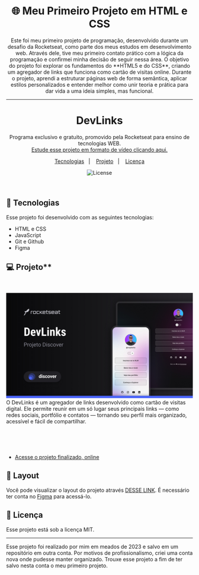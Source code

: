 <h1 align="center">🌐 Meu Primeiro Projeto em HTML e CSS</h1>

<p align="center">
Este foi meu primeiro projeto de programação, desenvolvido durante um desafio da Rocketseat, como parte dos meus estudos em desenvolvimento web. Através dele, tive meu primeiro contato prático com a lógica da programação e confirmei minha decisão de seguir nessa área. O objetivo do projeto foi explorar os fundamentos do **HTML5 e do CSS**, criando um agregador de links que funciona como cartão de visitas online. Durante o projeto, aprendi a estruturar páginas web de forma semântica, aplicar estilos personalizados e entender melhor como unir teoria e prática para dar vida a uma ideia simples, mas funcional.
</p>

---
 
<h1 align="center"> DevLinks </h1>

<p align="center">
Programa exclusivo e gratuito, promovido pela Rocketseat para ensino de tecnologias WEB. <br/>
<a href="https://app.rocketseat.com.br/journey/discover/overview">Estude esse projeto em formato de vídeo clicando aqui.</a>
</p>

<p align="center">
  <a href="#-tecnologias">Tecnologias</a>&nbsp;&nbsp;&nbsp;|&nbsp;&nbsp;&nbsp;
  <a href="#-projeto">Projeto</a>&nbsp;&nbsp;&nbsp;|&nbsp;&nbsp;&nbsp;
  <a href="#memo-licença">Licença</a>
</p>

<p align="center">
  <img alt="License" src="https://img.shields.io/static/v1?label=license&message=MIT&color=49AA26&labelColor=000000">
</p>

<br>

## 🚀 Tecnologias

Esse projeto foi desenvolvido com as seguintes tecnologias:

- HTML e CSS
- JavaScript
- Git e Github
- Figma

## 💻 Projeto**

<br/>  

![Preview do Projeto](CoverProjeto.jpg)
O DevLinks é um agregador de links desenvolvido como cartão de visitas digital. Ele permite reunir em um só lugar seus principais links — como redes sociais, portfólio e contatos — tornando seu perfil mais organizado, acessível e fácil de compartilhar.

<br/>
<br/>
<br/>  

- [Acesse o projeto finalizado, online](https://lorrane-fon.github.io/ProjetoRocketseat/)

## 🔖 Layout

Você pode visualizar o layout do projeto através [DESSE LINK](https://www.figma.com/community/file/1187422022288947321). É necessário ter conta no [Figma](https://figma.com) para acessá-lo.

## :memo: Licença

Esse projeto está sob a licença MIT.

---

Esse projeto foi realizado por mim em meados de 2023 e salvo em um repositório em outra conta. Por motivos de profissionalismo, criei uma conta nova onde pudesse manter organizado. Trouxe esse projeto a fim de ter salvo nesta conta o meu primeiro projeto.
